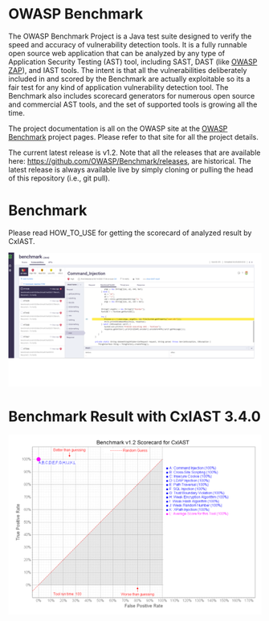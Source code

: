 # OWASP Benchmark
The OWASP Benchmark Project is a Java test suite designed to verify the speed and accuracy of vulnerability detection tools. It is a fully runnable open source web application that can be analyzed by any type of Application Security Testing (AST) tool, including SAST, DAST (like <a href="https://www.owasp.org/index.php/ZAP">OWASP ZAP</a>), and IAST tools. The intent is that all the vulnerabilities deliberately included in and scored by the Benchmark are actually exploitable so its a fair test for any kind of application vulnerability detection tool. The Benchmark also includes scorecard generators for numerous open source and commercial AST tools, and the set of supported tools is growing all the time. 

The project documentation is all on the OWASP site at the <a href="https://www.owasp.org/index.php/Benchmark">OWASP Benchmark</a> project pages. Please refer to that site for all the project details.

The current latest release is v1.2. Note that all the releases that are available here: https://github.com/OWASP/Benchmark/releases, are historical. The latest release is always available live by simply cloning or pulling the head of this repository (i.e., git pull).

# Benchmark
Please read HOW_TO_USE for getting the scorecard of analyzed result by CxIAST.

![cxIAST_snapshot](https://github.com/yuuki1967/Benchmark/blob/master/scorecard/CxIAST_snapshot.png)

# Benchmark Result with CxIAST 3.4.0

![scorecard](https://github.com/yuuki1967/Benchmark/blob/master/scorecard/Benchmark_v1.2_Scorecard_for_CxIAST.png)
